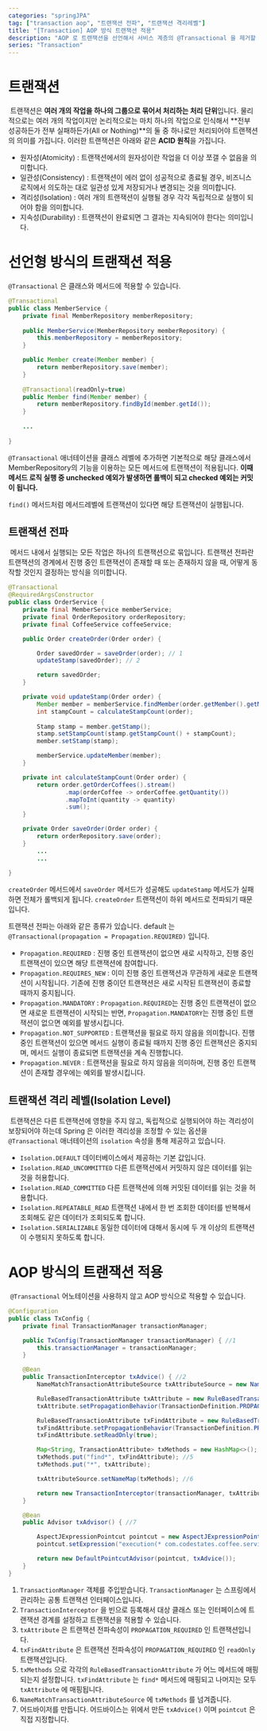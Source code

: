 ```yaml
---
categories: "springJPA"
tag: ["transaction aop", "트랜잭션 전파", "트랜잭션 격리레벨"]
title: "[Transaction] AOP 방식 트랜잭션 적용"
description: "AOP 로 트랜잭션을 선언해서 서비스 계층의 @Transactional 을 제거할 수 있습니다."
series: "Transaction"
---
```


# 트랜잭션

​	트랜잭션은 **여러 개의 작업을 하나의 그룹으로 묶어서 처리하는 처리 단위**입니다. 물리적으로는 여러 개의 작업이지만 논리적으로는 마치 하나의 작업으로 인식해서 **전부 성공하든가 전부 실패하든가(All or Nothing)**의 둘 중 하나로만 처리되어야 트랜잭션의 의미를 가집니다. 이러한 트랜잭션은 아래와 같은 **ACID 원칙**을 가집니다.

- 원자성(Atomicity) : 트랜잭션에서의 원자성이란 작업을 더 이상 쪼갤 수 없음을 의미합니다.
- 일관성(Consistency) : 트랜잭션이 에러 없이 성공적으로 종료될 경우, 비즈니스 로직에서 의도하는 대로 일관성 있게 저장되거나 변경되는 것을 의미합니다.
- 격리성(Isolation) : 여러 개의 트랜잭션이 실행될 경우 각각 독립적으로 실행이 되어야 함을 의미합니다.
- 지속성(Durability) : 트랜잭션이 완료되면 그 결과는 지속되어야 한다는 의미입니다.

# 선언형 방식의 트랜잭션 적용

`@Transactional` 은 클래스와 메서드에 적용할 수 있습니다.

```java
@Transactional
public class MemberService {
    private final MemberRepository memberRepository;
    
    public MemberService(MemberRepository memberRepository) {
        this.memberRepository = memberRepository;
    }

    public Member create(Member member) {
        return memberRepository.save(member);
    }
    
    @Transactional(readOnly=true)
    public Member find(Member member) {
        return memberRepository.findById(member.getId());
    }
    
    ...
        
}
```

`@Transactional` 애너테이션을 클래스 레벨에 추가하면 기본적으로 해당 클래스에서 MemberRepository의 기능을 이용하는 모든 메서드에 트랜잭션이 적용됩니다. **이때 메서드 로직 실행 중 unchecked 예외가 발생하면 롤백이 되고 checked 예외는 커밋이 됩니다.**

`find()` 메서드처럼 메서드레벨에 트랜잭션이 있다면 해당 트랜잭션이 실행됩니다.

## 트랜잭션 전파

​	메서드 내에서 실행되는 모든 작업은 하나의 트랜잭션으로 묶입니다. 트랜잭션 전파란 트랜잭션의 경계에서 진행 중인 트랜잭션이 존재할 때 또는 존재하지 않을 때, 어떻게 동작할 것인지 결정하는 방식을 의미합니다.

```java
@Transactional
@RequiredArgsConstructor
public class OrderService {
    private final MemberService memberService;
    private final OrderRepository orderRepository;
    private final CoffeeService coffeeService;

    public Order createOrder(Order order) {

        Order savedOrder = saveOrder(order); // 1
        updateStamp(savedOrder); // 2

        return savedOrder;
    }

    private void updateStamp(Order order) {
        Member member = memberService.findMember(order.getMember().getMemberId());
        int stampCount = calculateStampCount(order);
        
        Stamp stamp = member.getStamp();
        stamp.setStampCount(stamp.getStampCount() + stampCount);
        member.setStamp(stamp);

        memberService.updateMember(member);
    }

    private int calculateStampCount(Order order) {
        return order.getOrderCoffees().stream()
                .map(orderCoffee -> orderCoffee.getQuantity())
                .mapToInt(quantity -> quantity)
                .sum();
    }

    private Order saveOrder(Order order) {
        return orderRepository.save(order);
    }
		...
		...
        
}
```

`createOrder` 메서드에서 `saveOrder` 메서드가 성공해도 `updateStamp` 메서도가 실패하면 전체가 롤백되게 됩니다. `createOrder` 트랜잭션이 하위 메서드로 전파되기 때문입니다.

트랜잭션 전파는 아래와 같은 종류가 있습니다. default 는 `    @Transactional(propagation = Propagation.REQUIRED)` 입니다.

- `Propagation.REQUIRED` : 진행 중인 트랜잭션이 없으면 새로 시작하고, 진행 중인 트랜잭션이 있으면 해당 트랜잭션에 참여합니다.
- `Propagation.REQUIRES_NEW` : 이미 진행 중인 트랜잭션과 무관하게 새로운 트랜잭션이 시작됩니다. 기존에 진행 중이던 트랜잭션은 새로 시작된 트랜잭션이 종료할 때까지 중지됩니다.
- `Propagation.MANDATORY` : `Propagation.REQUIRED`는 진행 중인 트랜잭션이 없으면 새로운 트랜잭션이 시작되는 반면, `Propagation.MANDATORY`는 진행 중인 트랜잭션이 없으면 예외를 발생시킵니다.
- `Propagation.NOT_SUPPORTED` : 트랜잭션을 필요로 하지 않음을 의미합니다. 진행 중인 트랜잭션이 있으면 메서드 실행이 종료될 때까지 진행 중인 트랜잭션은 중지되며, 메서드 실행이 종료되면 트랜잭션을 계속 진행합니다.
- `Propagation.NEVER` : 트랜잭션을 필요로 하지 않음을 의미하며, 진행 중인 트랜잭션이 존재할 경우에는 예외를 발생시킵니다.

## 트랜잭션 격리 레벨(Isolation Level)

​	트랜잭션은 다른 트랜잭션에 영향을 주지 않고, 독립적으로 실행되어야 하는 격리성이 보장되어야 하는데 Spring 은 이러한 격리성을 조정할 수 있는 옵션을 `@Transactional` 애너테이션의 `isolation` 속성을 통해 제공하고 있습니다.

- `Isolation.DEFAULT` 데이터베이스에서 제공하는 기본 값입니다.
- `Isolation.READ_UNCOMMITTED` 다른 트랜잭션에서 커밋하지 않은 데이터를 읽는 것을 허용합니다.
- `Isolation.READ_COMMITTED` 다른 트랜잭션에 의해 커밋된 데이터를 읽는 것을 허용합니다.
- `Isolation.REPEATABLE_READ` 트랜잭션 내에서 한 번 조회한 데이터를 반복해서 조회해도 같은 데이터가 조회되도록 합니다.
- `Isolation.SERIALIZABLE` 동일한 데이터에 대해서 동시에 두 개 이상의 트랜잭션이 수행되지 못하도록 합니다.

# AOP 방식의 트랜잭션 적용

​	`@Transactional` 어노테이션을 사용하지 않고 AOP 방식으로 적용할 수 있습니다.

```java
@Configuration
public class TxConfig {
    private final TransactionManager transactionManager;

    public TxConfig(TransactionManager transactionManager) { //1
        this.transactionManager = transactionManager;
    }

    @Bean
    public TransactionInterceptor txAdvice() { //2
        NameMatchTransactionAttributeSource txAttributeSource = new NameMatchTransactionAttributeSource(); 

        RuleBasedTransactionAttribute txAttribute = new RuleBasedTransactionAttribute(); //3. 트랜잭션 속성을 정의
        txAttribute.setPropagationBehavior(TransactionDefinition.PROPAGATION_REQUIRED);

        RuleBasedTransactionAttribute txFindAttribute = new RuleBasedTransactionAttribute(); //4
        txFindAttribute.setPropagationBehavior(TransactionDefinition.PROPAGATION_REQUIRED);
        txFindAttribute.setReadOnly(true);

        Map<String, TransactionAttribute> txMethods = new HashMap<>();
        txMethods.put("find*", txFindAttribute); //5
        txMethods.put("*", txAttribute);

        txAttributeSource.setNameMap(txMethods); //6

        return new TransactionInterceptor(transactionManager, txAttributeSource);
    }

    @Bean
    public Advisor txAdvisor() { //7

        AspectJExpressionPointcut pointcut = new AspectJExpressionPointcut();
        pointcut.setExpression("execution(* com.codestates.coffee.service." + "CoffeeService.*(..))");

        return new DefaultPointcutAdvisor(pointcut, txAdvice());
    }
}
```

1. `TransactionManager` 객체를 주입받습니다. `TransactionManager` 는 스프링에서 관리하는 공통 트랜잭션 인터페이스입니다.
2. `TransactionInterceptor` 을 빈으로 등록해서 대상 클래스 또는 인터페이스에 트랜잭션 경계를 설정하고 트랜잭션을 적용할 수 있습니다.
3. `txAttribute` 은 트랜잭션 전파속성이 `PROPAGATION_REQUIRED` 인 트랜잭션입니다.
4. `txFindAttribute` 은 트랜잭션 전파속성이 `PROPAGATION_REQUIRED` 인 `readOnly` 트랜잭션입니다.
5. `txMethods` 으로 각각의 `RuleBasedTransactionAttribute` 가 어느 메서드에 매핑되는지 설정합니다. `txFindAttribute` 는 `find*` 메서드에 매핑되고 나머지는 모두 `txAttribute` 에 매핑됩니다.
6. `NameMatchTransactionAttributeSource` 에 `txMethods` 를 넘겨줍니다.
7. 어드바이저를 만듭니다. 어드바이스는 위에서 만든 `txAdvice()` 이며 `pointcut` 은 직접 지정합니다.